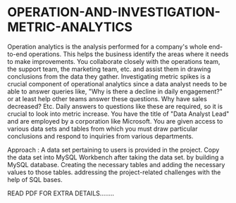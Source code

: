# OPERATION-AND-INVESTIGATION-METRIC-ANALYTICS
Operation analytics is the analysis performed for a company's whole end-to-end operations. This helps
the business identify the areas where it needs to make improvements. You collaborate closely with the
operations team, the support team, the marketing team, etc. and assist them in drawing conclusions
from the data they gather.
Investigating metric spikes is a crucial component of operational analytics since a data analyst needs
to be able to answer queries like, "Why is there a decline in daily engagement?" or at least help other
teams answer these questions. Why have sales decreased? Etc. Daily answers to questions like these
are required, so it is crucial to look into metric increase.
You have the title of "Data Analyst Lead" and are employed by a corporation like Microsoft. You are
given access to various data sets and tables from which you must draw particular conclusions and
respond to inquiries from various departments.


Approach :
A data set pertaining to users is provided in the project. Copy the data set into MySQL Workbench
after taking the data set. by building a MySQL database. Creating the necessary tables and adding the
necessary values to those tables. addressing the project-related challenges with the help of SQL bases.

READ PDF FOR EXTRA DETAILS........
